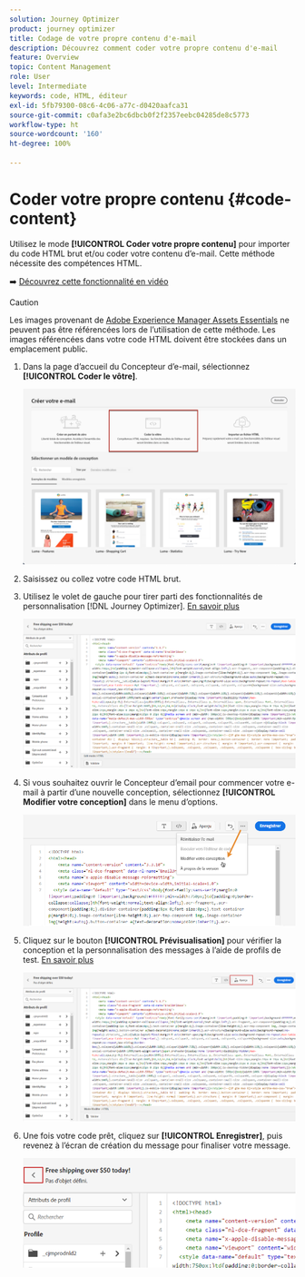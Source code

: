 ```yaml
---
solution: Journey Optimizer
product: journey optimizer
title: Codage de votre propre contenu d'e-mail
description: Découvrez comment coder votre propre contenu d'e-mail
feature: Overview
topic: Content Management
role: User
level: Intermediate
keywords: code, HTML, éditeur
exl-id: 5fb79300-08c6-4c06-a77c-d0420aafca31
source-git-commit: c0afa3e2bc6dbcb0f2f2357eebc04285de8c5773
workflow-type: ht
source-wordcount: '160'
ht-degree: 100%

---
```


# Coder votre propre contenu {#code-content}

Utilisez le mode **[!UICONTROL Coder votre propre contenu]** pour importer du code HTML brut et/ou coder votre contenu d’e-mail. Cette méthode nécessite des compétences HTML.

➡️ [Découvrez cette fonctionnalité en vidéo](#video)

>[!CAUTION]
>
> Les images provenant de [Adobe Experience Manager Assets Essentials](assets-essentials.md) ne peuvent pas être référencées lors de l’utilisation de cette méthode. Les images référencées dans votre code HTML doivent être stockées dans un emplacement public.

1. Dans la page d’accueil du Concepteur d’e-mail, sélectionnez **[!UICONTROL Coder le vôtre]**.

   ![](assets/code-your-own.png)

1. Saisissez ou collez votre code HTML brut.

1. Utilisez le volet de gauche pour tirer parti des fonctionnalités de personnalisation [!DNL Journey Optimizer]. [En savoir plus](../personalization/personalize.md)

   ![](assets/code-editor.png)

1. Si vous souhaitez ouvrir le Concepteur d’email pour commencer votre e-mail à partir d’une nouvelle conception, sélectionnez **[!UICONTROL Modifier votre conception]** dans le menu d’options.

   ![](assets/code-editor-change-design.png)

1. Cliquez sur le bouton **[!UICONTROL Prévisualisation]** pour vérifier la conception et la personnalisation des messages à l’aide de profils de test. [En savoir plus](preview.md)

   ![](assets/code-editor-preview.png)

1. Une fois votre code prêt, cliquez sur **[!UICONTROL Enregistrer]**, puis revenez à l’écran de création du message pour finaliser votre message.

   ![](assets/code-editor-save.png)
